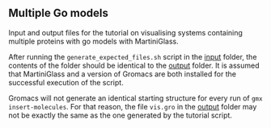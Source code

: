 ## Multiple Go models

Input and output files for the tutorial on visualising systems containing multiple
proteins with go models with MartiniGlass.

After running the `generate_expected_files.sh` script in the [input](input) folder, the contents of 
the folder should be identical to the [output](output) folder. It is assumed that MartiniGlass and 
a version of Gromacs are both installed for the successful execution of the script.

Gromacs will not generate an identical starting structure for every run of `gmx insert-molecules`.
For that reason, the file `vis.gro` in the [output](output) folder may not be exactly the same as 
the one generated by the tutorial script.


